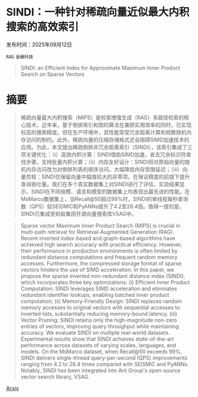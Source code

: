 # SINDI：一种针对稀疏向量近似最大内积搜索的高效索引

发布时间：2025年09月12日

`RAG` `金融科技`

> SINDI: an Efficient Index for Approximate Maximum Inner Product Search on Sparse Vectors

# 摘要

> 稀疏向量最大内积搜索（MIPS）是检索增强生成（RAG）多路径检索的核心技术。近年来，基于倒排索引和图的算法在兼顾实用效率的同时，已实现较高的搜索精度。但在生产环境中，其性能常受冗余距离计算和频繁随机内存访问的制约。此外，稀疏向量的压缩存储格式还会阻碍SIMD加速技术的应用。为此，本文提出稀疏倒排非冗余距离索引（SINDI），该索引集成了三项关键优化：（i）高效内积计算：SINDI借助SIMD加速，省去冗余标识符查找步骤，支持批量内积计算；（ii）内存友好设计：SINDI将对原始向量的随机内存访问改为对倒排列表的顺序访问，大幅降低内存受限延迟；（iii）向量剪枝：SINDI仅保留向量中幅值较大的非零项，在保证精度的前提下提升查询吞吐量。我们在多个真实数据集上对SINDI进行了评估，实验结果显示，SINDI在不同规模、语言和模型的数据集上均表现出最先进的性能。在MsMarco数据集上，当Recall@50超过99%时，SINDI的单线程每秒查询数（QPS）较SEISMIC和PyANNs提升了4.2至26.4倍。值得一提的是，SINDI已集成至蚂蚁集团开源向量搜索库VSAG中。

> Sparse vector Maximum Inner Product Search (MIPS) is crucial in multi-path retrieval for Retrieval-Augmented Generation (RAG). Recent inverted index-based and graph-based algorithms have achieved high search accuracy with practical efficiency. However, their performance in production environments is often limited by redundant distance computations and frequent random memory accesses. Furthermore, the compressed storage format of sparse vectors hinders the use of SIMD acceleration. In this paper, we propose the sparse inverted non-redundant distance index (SINDI), which incorporates three key optimizations: (i) Efficient Inner Product Computation: SINDI leverages SIMD acceleration and eliminates redundant identifier lookups, enabling batched inner product computation; (ii) Memory-Friendly Design: SINDI replaces random memory accesses to original vectors with sequential accesses to inverted lists, substantially reducing memory-bound latency. (iii) Vector Pruning: SINDI retains only the high-magnitude non-zero entries of vectors, improving query throughput while maintaining accuracy. We evaluate SINDI on multiple real-world datasets. Experimental results show that SINDI achieves state-of-the-art performance across datasets of varying scales, languages, and models. On the MsMarco dataset, when Recall@50 exceeds 99%, SINDI delivers single-thread query-per-second (QPS) improvements ranging from 4.2 to 26.4 times compared with SEISMIC and PyANNs. Notably, SINDI has been integrated into Ant Group's open-source vector search library, VSAG.

[Arxiv](https://arxiv.org/abs/2509.08395)
